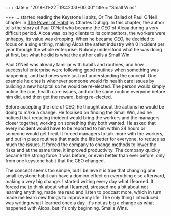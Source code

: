 +++
date = "2018-01-22T19:42:03+00:00"
title = "Small Wins"

+++
... started reading the Keystone Habits, Or The Ballad of Paul O'Neil chapter in [The Power of Habit](https://www.amazon.com/Power-Habit-What-Life-Business/dp/081298160X) by Charles Duhigg. In this chapter, the author tells the story of Paul O'Neil who became the CEO of Alcoa during a very difficult period. Alcoa was losing clients to its competitors, the workers were unhappy, its value was dropping. When he became CEO, he decided to focus on a single thing, making Alcoa the safest industry with 0 incident per year through the whole enterprise. Nobody understood what he was doing at first, but what he did is what the author calls a Small Win.

Paul O'Neil was already familiar with habits and routines, and how successful enterprise were following good routines when something was happening, and bad ones were just not understanding the concept. One example he cites is whenever someone would fix health care issues by building a new hospital so he would be re-elected. The person would simply notice the cue, health care issues, and do the same routine everyone before him did, and then get the reward, being re-elected.

Before accepting the role of CEO, he thought about the actions he would be doing to make a change. He focused on finding the Small Win, and he noticed that reducing incident would bring the workers and the managers closer together, working on something they both wanted. He asked that every incident would have to be reported to him within 24 hours or someone would get fired. It forced managers to talk more with the workers, and put in place routines that made the life better for everyone, to reduce as much the issues. It forced the company to change methods to lower the risks and at the same time, it improved productivity. The company quickly became the strong force it was before, or even better than ever before, only from one keystone habit that the CEO changed.

The concept seems too simple, but I believe it is true that changing one small keystone habit can have a domino effect on everything else afterward, making a very big change. I started writing every day what I learned. It forced me to think about what I learned, stressed me a bit about not learning anything, made me read and listen to podcast more, which in turn made me learn new things to improve my life. The only thing I introduced was writing what I learned once a day. It's not as big a change as what happened with Alcoa, but it's only beginning. Smalls Wins.